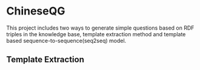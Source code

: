 # ChineseQG
This project includes two ways to generate simple questions based on RDF triples in the knowledge base, template extraction method and template based sequence-to-sequence(seq2seq) model.

## Template Extraction
